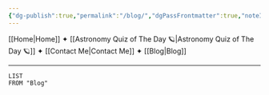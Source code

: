 ```yaml
---
{"dg-publish":true,"permalink":"/blog/","dgPassFrontmatter":true,"noteIcon":"","created":"","updated":""}
---
```



[[Home\|Home]] ✦ [[Astronomy Quiz of The Day 🪐\|Astronomy Quiz of The Day 🪐]] ✦ [[Contact Me\|Contact Me]] ✦ [[Blog\|Blog]]

-----
``` dataview
LIST  
FROM "Blog"
```

```"![anyName|350](" + banner + ")" AS "Cover"
```